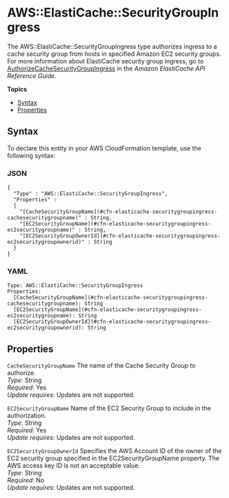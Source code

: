 # AWS::ElastiCache::SecurityGroupIngress<a name="aws-properties-elasticache-security-group-ingress"></a>

The AWS::ElastiCache::SecurityGroupIngress type authorizes ingress to a cache security group from hosts in specified Amazon EC2 security groups\. For more information about ElastiCache security group ingress, go to [AuthorizeCacheSecurityGroupIngress](http://docs.aws.amazon.com/AmazonElastiCache/latest/APIReference/API_AuthorizeCacheSecurityGroupIngress.html) in the *Amazon ElastiCache API Reference Guide*\.

**Topics**
+ [Syntax](#aws-resource-elasticache-securitygroupingress-syntax)
+ [Properties](#w4ab1c21c10d117c33b9)

## Syntax<a name="aws-resource-elasticache-securitygroupingress-syntax"></a>

To declare this entity in your AWS CloudFormation template, use the following syntax:

### JSON<a name="aws-resource-elasticache-securitygroupingress-syntax.json"></a>

```
{
  "Type" : "AWS::ElastiCache::SecurityGroupIngress",
  "Properties" :
  {
    "[CacheSecurityGroupName](#cfn-elasticache-securitygroupingress-cachesecuritygroupname)" : String,
    "[EC2SecurityGroupName](#cfn-elasticache-securitygroupingress-ec2securitygroupname)" : String,
    "[EC2SecurityGroupOwnerId](#cfn-elasticache-securitygroupingress-ec2securitygroupownerid)" : String
  }
}
```

### YAML<a name="aws-resource-elasticache-securitygroupingress-syntax.yaml"></a>

```
Type: AWS::ElastiCache::SecurityGroupIngress
Properties:
  [CacheSecurityGroupName](#cfn-elasticache-securitygroupingress-cachesecuritygroupname): String
  [EC2SecurityGroupName](#cfn-elasticache-securitygroupingress-ec2securitygroupname): String
  [EC2SecurityGroupOwnerId](#cfn-elasticache-securitygroupingress-ec2securitygroupownerid): String
```

## Properties<a name="w4ab1c21c10d117c33b9"></a>

`CacheSecurityGroupName`  <a name="cfn-elasticache-securitygroupingress-cachesecuritygroupname"></a>
The name of the Cache Security Group to authorize\.  
*Type*: String  
*Required*: Yes  
*Update requires*: Updates are not supported\.

`EC2SecurityGroupName`  <a name="cfn-elasticache-securitygroupingress-ec2securitygroupname"></a>
Name of the EC2 Security Group to include in the authorization\.  
*Type*: String  
*Required*: Yes  
*Update requires*: Updates are not supported\.

`EC2SecurityGroupOwnerId`  <a name="cfn-elasticache-securitygroupingress-ec2securitygroupownerid"></a>
Specifies the AWS Account ID of the owner of the EC2 security group specified in the EC2SecurityGroupName property\. The AWS access key ID is not an acceptable value\.  
*Type*: String  
*Required*: No  
*Update requires*: Updates are not supported\.